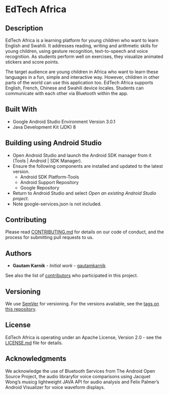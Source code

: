 # EdTech Africa

## Description
EdTech Africa is a learning platform for young children who want to learn English and Swahili.
It addresses reading, writing and arithmetic skills for young children, using gesture recognition,
text-to-speech and voice recognition.  As students perform well on exercises, they visualize 
animated stickers and score points. 

The target audience are young children in Africa who want to learn these languages in a fun, simple
and interactive way.  However, children in other parts of the world can use this application too.
EdTech Africa supports English, French, Chinese and Swahili device locales.  Students can
communicate with each other via Bluetooth within the app.

## Built With

* Google Android Studio Environment Version 3.0.1
* Java Development Kit (JDK) 8

## Building using Android Studio

* Open Android Studio and launch the Android SDK manager from it (Tools | Android | SDK Manager).
* Ensure the following components are installed and updated to the latest version.
   * Android SDK Platform-Tools
   * Android Support Repository
   * Google Repository
* Return to Android Studio and select *Open an existing Android Studio project*.
* Note google-services.json is not included. 

## Contributing

Please read [CONTRIBUTING.md](docs/contributing.md) for details on our code of conduct, and the
process for submitting pull requests to us.

## Authors

* **Gautam Karnik** - *Initial work* - [gautamkarnik](https://github.com/gautamkarnik)

See also the list of [contributors](https://github.com/gautamkarnik/EdTech/graphs/contributors) who
participated in this project.

## Versioning

We use [SemVer](http://semver.org/) for versioning. For the versions available, see the [tags on
this repository](https://github.com/gautamkarnik/EdTech/tags).

## License

EdTech Africa is operating under an Apache License, Version 2.0 - see the [LICENSE.md](license.md)
file for details.

## Acknowledgments

We acknowledge the use of Bluetooth Services from The Android Open Source Project, the audio
libraryfor voice comparisons using Jacquet Wong’s musicg lightweight JAVA API for audio analysis
and Felix Palmer’s Android Visualizer for voice waveform displays.
